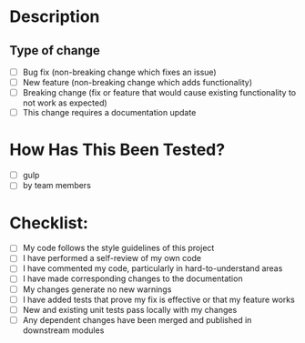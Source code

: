 # Description

<!-- Please include a summary of the change and which issue is fixed. Please also include relevant motivation and context. List any dependencies that are required for this change. -->


## Type of change

<!-- Please check with [x] -->

- [ ] Bug fix (non-breaking change which fixes an issue)
- [ ] New feature (non-breaking change which adds functionality)
- [ ] Breaking change (fix or feature that would cause existing functionality to not work as expected)
- [ ] This change requires a documentation update

# How Has This Been Tested?

<!-- Please describe the tests that you ran to verify your changes. Provide instructions so we can reproduce. Please also list any relevant details for your test configuration -->

- [ ] gulp
- [ ] by team members

# Checklist:

- [ ] My code follows the style guidelines of this project
- [ ] I have performed a self-review of my own code
- [ ] I have commented my code, particularly in hard-to-understand areas
- [ ] I have made corresponding changes to the documentation
- [ ] My changes generate no new warnings
- [ ] I have added tests that prove my fix is effective or that my feature works
- [ ] New and existing unit tests pass locally with my changes
- [ ] Any dependent changes have been merged and published in downstream modules
